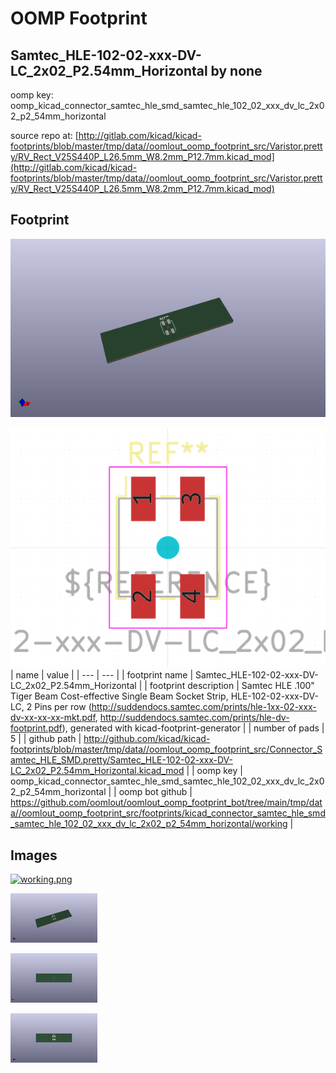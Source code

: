 # OOMP Footprint  
## Samtec_HLE-102-02-xxx-DV-LC_2x02_P2.54mm_Horizontal  by none  
  
oomp key: oomp_kicad_connector_samtec_hle_smd_samtec_hle_102_02_xxx_dv_lc_2x02_p2_54mm_horizontal  
  
source repo at: [http://gitlab.com/kicad/kicad-footprints/blob/master/tmp/data//oomlout_oomp_footprint_src/Varistor.pretty/RV_Rect_V25S440P_L26.5mm_W8.2mm_P12.7mm.kicad_mod](http://gitlab.com/kicad/kicad-footprints/blob/master/tmp/data//oomlout_oomp_footprint_src/Varistor.pretty/RV_Rect_V25S440P_L26.5mm_W8.2mm_P12.7mm.kicad_mod)  
## Footprint  
  
[![working_kicad_pcb_3d.png](working_kicad_pcb_3d_600.png)](working_kicad_pcb_3d.png)  
  
[![working.png](working_600.png)](working.png)  
| name | value | 
| --- | --- | 
| footprint name | Samtec_HLE-102-02-xxx-DV-LC_2x02_P2.54mm_Horizontal | 
| footprint description | Samtec HLE .100" Tiger Beam Cost-effective Single Beam Socket Strip, HLE-102-02-xxx-DV-LC, 2 Pins per row (http://suddendocs.samtec.com/prints/hle-1xx-02-xxx-dv-xx-xx-xx-mkt.pdf, http://suddendocs.samtec.com/prints/hle-dv-footprint.pdf), generated with kicad-footprint-generator | 
| number of pads | 5 | 
| github path | http://github.com/kicad/kicad-footprints/blob/master/tmp/data//oomlout_oomp_footprint_src/Connector_Samtec_HLE_SMD.pretty/Samtec_HLE-102-02-xxx-DV-LC_2x02_P2.54mm_Horizontal.kicad_mod | 
| oomp key | oomp_kicad_connector_samtec_hle_smd_samtec_hle_102_02_xxx_dv_lc_2x02_p2_54mm_horizontal | 
| oomp bot github | https://github.com/oomlout/oomlout_oomp_footprint_bot/tree/main/tmp/data//oomlout_oomp_footprint_src/footprints/kicad_connector_samtec_hle_smd_samtec_hle_102_02_xxx_dv_lc_2x02_p2_54mm_horizontal/working | 
## Images  
  
[![working.png](working_140.png)](working.png)  
  
[![working_kicad_pcb_3d.png](working_kicad_pcb_3d_140.png)](working_kicad_pcb_3d.png)  
  
[![working_kicad_pcb_3d_back.png](working_kicad_pcb_3d_back_140.png)](working_kicad_pcb_3d_back.png)  
  
[![working_kicad_pcb_3d_front.png](working_kicad_pcb_3d_front_140.png)](working_kicad_pcb_3d_front.png)  
